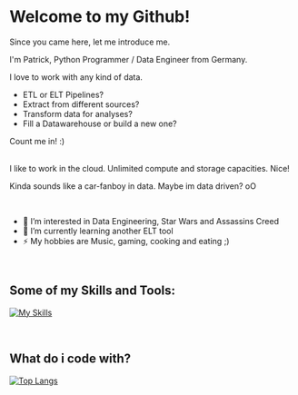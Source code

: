 # Welcome to my Github!

Since you came here, let me introduce me.

I'm Patrick, Python Programmer / Data Engineer from Germany.

I love to work with any kind of data.
- ETL or ELT Pipelines?
- Extract from different sources?
- Transform data for analyses?
- Fill a Datawarehouse or build a new one?

Count me in! :)
</br>
</br>

I like to work in the cloud.
Unlimited compute and storage capacities. Nice!

Kinda sounds like a car-fanboy in data. Maybe im data driven? oO

</br>

- 👀 I’m interested in Data Engineering, Star Wars and Assassins Creed
- 🌱 I’m currently learning another ELT tool
- ⚡ My hobbies are Music, gaming, cooking and eating ;)

</br>

## Some of my Skills and Tools:

[![My Skills](https://skillicons.dev/icons?i=py,bash,azure,docker,fastapi,git,githubactions,postgres,vscode,sqlite,mysql)]([https://skillicons.dev](https://github.com/PatrickDegner))

</br>

## What do i code with?
[![Top Langs](https://github-readme-stats.vercel.app/api/top-langs/?username=PatrickDegner&layout=compact)](https://github.com/PatrickDegner)


<!---
PatrickDegner/PatrickDegner is a ✨ special ✨ repository because its `README.md` (this file) appears on your GitHub profile.
You can click the Preview link to take a look at your changes.
--->
